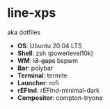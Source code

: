 # line-xps
aka dotfiles

 - **OS**: Ubuntu 20.04 LTS
 - **Shell**: zsh (powerlevel10k)
 - **WM**: ~~i3-gaps~~ bspwm
 - **Bar**: polybar
 - **Terminal**: termite
 - **Launcher**: rofi
 - **rEFInd**: rEFInd-minimal-dark
 - **Compositor**: compton-tryone
